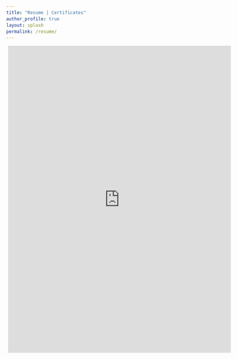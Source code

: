 ```yaml
---
title: "Resume | Certificates"
author_profile: true
layout: splash
permalink: /resume/
---
```


<div style="display: flex; flex-direction: row; font-family: 'Georgia', serif;">
  <div style="flex: 1;">
    <!-- Change flex-wrap and width to align certificates vertically -->
    <div style="display: flex; flex-direction: column; justify-content: space-between;">
      <div style="width: 100%; margin-bottom: 20px;">
        <img src="/assets/images/IBM.jpg" class="img-fluid z-depth-1 rounded" style="width: 100%; height: auto; object-fit: fill;">
      </div>
      <div style="width: 100%; margin-bottom: 20px;">
        <img src="/assets/images/DATACAMP.jpg" class="img-fluid z-depth-1 rounded" style="width: 100%; height: auto; object-fit: fill;">
      </div>
    </div>
  </div>
  <div style="flex: 1; padding-left: 5px;">
    <embed src="https://drive.google.com/file/d/16E8fQVABJ1fMwzHMg8T-i_3lS4BAgMeI/preview?usp=embed_googleplus" width="600px" height="825px" />
  </div>
</div>